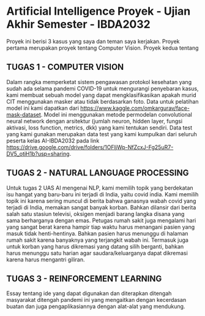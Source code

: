 # Artificial Intelligence Proyek - Ujian Akhir Semester - IBDA2032

Proyek ini berisi 3 kasus yang saya dan teman saya kerjakan. Proyek pertama merupakan proyek tentang Computer Vision.
Proyek kedua tentang 

## TUGAS 1 - COMPUTER VISION
Dalam rangka memperketat sistem pengawasan protokol kesehatan yang sudah ada selama pandemi COVID-19 untuk mengurangi 
penyebaran kasus, kami membuat sebuah model yang dapat mengklasifikasikan apakah murid CIT menggunakan masker atau 
tidak berdasarkan foto. Data untuk pelatihan model ini kami dapatkan dari https://www.kaggle.com/omkargurav/face-mask-dataset. 
Model ini menggunakan metode permodelan convolutional neural network dengan arsitektur (jumlah neuron, hidden layer, 
fungsi aktivasi, loss function, metrics, dkk) yang kami tentukan sendiri. Data test yang kami gunakan merupakan data 
test yang kami kumpulkan dari seluruh peserta kelas AI-IBDA2032 pada link https://drive.google.com/drive/folders/1OFIjWp-NfZcxJ-Fg25uR7-DV5_otiH1b?usp=sharing.

## TUGAS 2 - NATURAL LANGUAGE PROCESSING
Untuk tugas 2 UAS AI mengenai NLP, kami memilih topik yang berdekatan isu hangat yang baru-baru ini terjadi di India, 
yaitu covid india. Kami memilih topik ini karena sering muncul di berita bahwa ganasnya wabah covid yang terjadi di 
India, memakan sangat banyak korban. Bahkan dilansir dari berita salah satu stasiun televisi, oksigen menjadi barang 
langka disana yang sama berharganya dengan emas. Petugas rumah sakit juga mengalami hari yang sangat berat karena 
hampir tiap waktu harus menangani pasien yang masuk tidak henti-hentinya. Bahkan pasien harus menunggu di halaman 
rumah sakit karena banyaknya yang terjangkit wabah ini. Termasuk juga untuk korban yang harus dikremasi yang datang 
silih berganti, bahkan harus menunggu satu harian agar saudara/keluarganya dapat dikremasi karena harus mengantri giliran.

## TUGAS 3 - REINFORCEMENT LEARNING
Essay tentang ide yang dapat digunakan dan diterapkan ditengah masyarakat ditengah pandemi ini yang mengaitkan dengan
kecerdasan buatan dan juga pengaplikasiannya dengan alat-alat yang mendukung.
